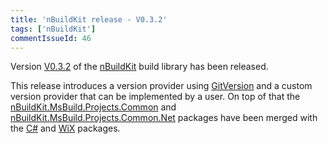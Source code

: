 ```yaml
---
title: 'nBuildKit release - V0.3.2'
tags: ['nBuildKit']
commentIssueId: 46
---
```


Version [V0.3.2](https://github.com/pvandervelde/nBuildKit/releases/tag/0.3.2) of the [nBuildKit](/projects/nbuildkit.html) build library has been released. 

This release introduces a version provider using [GitVersion](https://github.com/Particular/GitVersion) and a custom version provider that can be implemented by a user. On top of that the [nBuildKit.MsBuild.Projects.Common](https://www.nuget.org/packages/nBuildKit.MsBuild.Projects.Common/) and [nBuildKit.MsBuild.Projects.Common.Net](https://www.nuget.org/packages/nBuildKit.MsBuild.Projects.Common.Net/) packages have been merged with the [C#](https://www.nuget.org/packages/nBuildKit.MsBuild.Projects.CSharp/) and [WiX](https://www.nuget.org/packages/nBuildKit.MsBuild.Projects.WiX/) packages.
